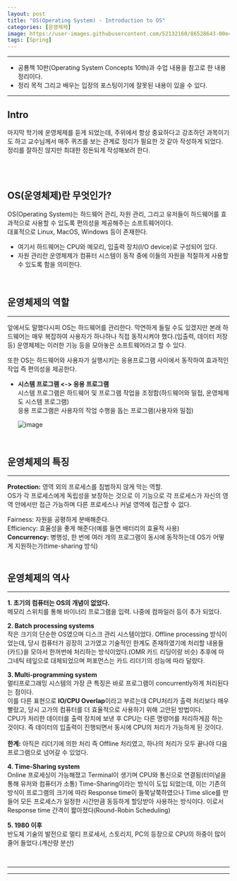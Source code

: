 ```yaml
---
layout: post
title: "OS(Operating System) - Introduction to OS"
categories: [운영체제]
image: https://user-images.githubusercontent.com/52132160/86528643-00e4bc00-bee5-11ea-8d93-e60288a53016.jpg
tags: [Spring]
---
```


---

- 공룡책 10판(Operating System Concepts 10th)과 수업 내용을 참고로 한 내용 정리이다. 
- 정리 목적 그리고 배우는 입장의 포스팅이기에 잘못된 내용이 있을 수 있다.

---

## Intro

마지막 학기에 운영체제를 듣게 되었는데, 주위에서 항상 중요하다고 강조하던 과목이기도 하고 교수님께서 매주 퀴즈를 보는 관계로 정리가 필요한 것 같아 작성하게 되었다. 정리를 잘하진 않지만 최대한 정돈되게 작성해보려 한다. 

<br><br>

## OS(운영체제)란 무엇인가?

OS(Operating System)는 하드웨어 관리, 자원 관리, 그리고 유저들이 하드웨어를 효과적으로 사용할 수 있도록 편의성을 제공해주는 소프트웨어이다.
<br>
대표적으로 Linux, MacOS, Windows 등이 존재한다.
<br>

- 여기서 하드웨어는 CPU와 메모리, 입출력 장치(I/O device)로 구성되어 있다.
- 자원 관리란 운영체제가 컴퓨터 시스템이 동작 중에 이들의 자원을 적절하게 사용할 수 있도록 함을 의미한다.

<br>

## 운영체제의 역할

---

앞에서도 말했다시피 OS는 하드웨어를 관리한다. 막연하게 들릴 수도 있겠지만 본래 하드웨어는 매우 복잡하여 사용자가 하나하나 직접 동작시켜야 했다.(입출력, 데이터 저장 등)
운영체제는 이러한 기능 등을 모아놓은 소프트웨어라고 할 수 있다.
<br>

또한 OS는 하드웨어와 사용자가 실행시키는 응용프로그램 사이에서 동작하여 효과적인 작업 즉 편의성을 제공한다.

- **시스템 프로그램 <-> 응용 프로그램**<br>
  시스템 프로그램은 하드웨어 및 프로그램 작업을 조정함(하드웨어와 밀접, 운영체제도 시스템 프로그램) <br>
  응용 프로그램은 사용자의 작업 수행을 돕는 프로그램(사용자와 밀접)
  <br>

  ![image](https://user-images.githubusercontent.com/52132160/111321712-8abb6a80-86ab-11eb-8519-d0541e08fafc.png)

<br>

## 운영체제의 특징

---

**Protection:** 영역 외의 프로세스를 침범하지 않게 막는 역할. <br>
OS가 각 프로세스에게 독립성을 보장하는 것으로 이 기능으로 각 프로세스가 자신의 영역 안에서만 접근 가능하며 다른 프로세스나 커널 영역에 접근할 수 없다.

Fairness: 자원을 공평하게 분배해준다.<br>
Efficiency: 효율성을 좋게 해준다(예를 들면 배터리의 효율적 사용)<br>
**Concurrency:** 병행성, 한 번에 여러 개의 프로그램이 동시에 동작하는데 OS가 어떻게 지원하는가(time-sharing 방식)
<br>
<br>

## 운영체제의 역사

---

**1. 초기의 컴퓨터는 OS의 개념이 없었다.** <br>
메모리 스위치를 통해 바이너리 프로그램을 입력. 나중에 컴파일러 등이 추가 되었다.

**2. Batch processing systems** <br>
작은 크기의 단순한 OS였으며 디스크 관리 시스템이었다.
Offline processing 방식이었는데, 당시 컴퓨터가 굉장히 고가였고 기술적인 한계도 존재하였기에 처리할 내용들(카드)을 모아서 한꺼번에 처리하는 방식이었다.(OMR 카드 리딩이랑 비슷)
추후에 마그네틱 테잎으로 대체되었으며 퍼포먼스는 카드 리더기의 성능에 따라 달랐다.

**3. Multi-programming system** <br>
멀티프로그래밍 시스템의 가장 큰 특징은 바로 프로그램이 concurrently하게 처리된다는 점이다. <br>
이를 다른 표현으로 **IO/CPU Overlap**이라고 부르는데 CPU처리가 출력 처리보다 매우 빨랐고, 당시 고가의 컴퓨터를 더 효율적으로 사용하기 위해 고안된 방법이다.
<br>
CPU가 처리한 데이터를 출력 장치에 보낸 후 CPU는 다른 명령어를 처리하게끔 하는 것이다.
즉 데이터의 입출력이 진행되면서 동시에 CPU의 처리가 가능하게 된 것이다.
<br><br>
**한계:** 아직은 리더기에 의한 처리 즉 Offline 처리였고, 하나의 처리가 모두 끝나야 다음 프로그램으로 넘어갈 수 있었다.

**4. Time-Sharing system** <br>
Online 프로세싱이 가능해졌고 Terminal이 생기며 CPU와 통신으로 연결됨(터미널을 통해 유저와 컴퓨터가 소통)
Time-Sharing이라는 방식이 도입 되었는데, 이는 기존의 방식이 프로그램의 크기에 따라 Response time이 들쭉날쭉하였으나 Time slice를 만들어 모든 프로세스가 일정한 시간만큼 동등하게 할당받아 사용하는 방식이다. 이로서 Response time 간격이 짧아졌다(Round-Robin Scheduling)

**5. 1980 이후** <br>
반도체 기술의 발전으로 멀티 프로세서, 스토리지, PC의 등장으로 CPU의 하중이 많이 줄어 들었다.(계산량 분산)

<br>

---

---
